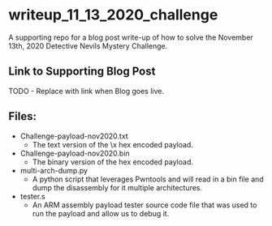 # writeup_11_13_2020_challenge
A supporting repo for a blog post write-up of how to solve the November 13th, 2020 Detective Nevils Mystery Challenge.

## Link to Supporting Blog Post
TODO - Replace with link when Blog goes live.

## Files:
 * Challenge-payload-nov2020.txt
     * The text version of the \x hex encoded payload.
 * Challenge-payload-nov2020.bin
     * The binary version of the hex encoded payload.
 * multi-arch-dump.py
     * A python script that leverages Pwntools and will read in a bin file and dump the disassembly for it multiple architectures.
 * tester.s
     * An ARM assembly payload tester source code file that was used to run the payload and allow us to debug it.
